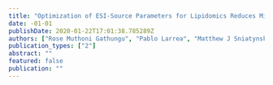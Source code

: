 ```yaml
---
title: "Optimization of ESI-Source Parameters for Lipidomics Reduces Misannotation of In-Source Fragments as Precursor Ions"
date: -01-01
publishDate: 2020-01-22T17:01:38.785289Z
authors: ["Rose Muthoni Gathungu", "Pablo Larrea", "Matthew J SniatynskI", "Vasant R Marur", "John A Bowden", "Jeremy P Koelmel", "Pamela Starke-Reed", "Van S Hubbard", "Bruce S Kristal"]
publication_types: ["2"]
abstract: ""
featured: false
publication: ""
---
```


